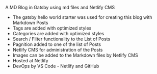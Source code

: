 A MD Blog in Gatsby using md files and Netlify CMS

- The gatsby hello world starter was used for creating this blog with Markdown Posts
- Tags are added with optimized styles
- Categories are added with optimized styles
- Search / Filter functionality to the List of Posts
- Pagnition added to one of the list of Posts
- Netlify CMS for administration of the Posts
- Images can be added to the Markdown files by Netlify CMS
- Hosted at Netlify
- DevOps by VS Code - Netlify and GitHub